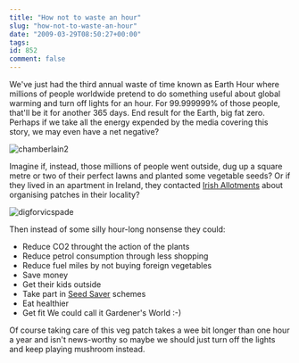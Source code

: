 ```yaml
---
title: "How not to waste an hour"
slug: "how-not-to-waste-an-hour"
date: "2009-03-29T08:50:27+00:00"
tags:
id: 852
comment: false
---
```


We've just had the third annual waste of time known as Earth Hour where millions of people worldwide pretend to do something useful about global warming and turn off lights for an hour. For 99.999999% of those people, that'll be it for another 365 days. End result for the Earth, big fat zero. Perhaps if we take all the energy expended by the media covering this story, we may even have a net negative?

![chamberlain2](https://d1tidq54inel9p.cloudfront.net/wp-content/uploads/2009/03/chamberlain2.jpg "chamberlain2")

Imagine if, instead, those millions of people went outside, dug up a square metre or two of their perfect lawns and planted some vegetable seeds? Or if they lived in an apartment in Ireland, they contacted [Irish Allotments](http://www.irishallotments.net/) about organising patches in their locality?

![digforvicspade](https://d1tidq54inel9p.cloudfront.net/wp-content/uploads/2009/03/digforvicspade-200x300.jpg "digforvicspade")

Then instead of some silly hour-long nonsense they could:

*   Reduce CO2 throught the action of the plants
*   Reduce petrol consumption through less shopping
*   Reduce fuel miles by not buying foreign vegetables
*   Save money
*   Get their kids outside
*   Take part in [Seed Saver](http://www.irishseedsavers.ie/) schemes
*   Eat healthier
*   Get fit
We could call it Gardener's World :-)

Of course taking care of this veg patch takes a wee bit longer than one hour a year and isn't news-worthy so maybe we should just turn off the lights and keep playing mushroom instead.
